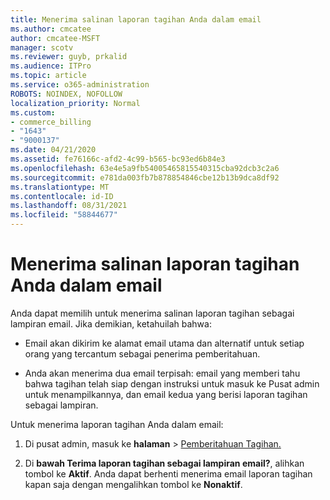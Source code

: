 ```yaml
---
title: Menerima salinan laporan tagihan Anda dalam email
ms.author: cmcatee
author: cmcatee-MSFT
manager: scotv
ms.reviewer: guyb, prkalid
ms.audience: ITPro
ms.topic: article
ms.service: o365-administration
ROBOTS: NOINDEX, NOFOLLOW
localization_priority: Normal
ms.custom:
- commerce_billing
- "1643"
- "9000137"
ms.date: 04/21/2020
ms.assetid: fe76166c-afd2-4c99-b565-bc93ed6b84e3
ms.openlocfilehash: 63e4e5a9fb54005465815540315cba92dcb3c2a6
ms.sourcegitcommit: e781da003fb7b878854846cbe12b13b9dca8df92
ms.translationtype: MT
ms.contentlocale: id-ID
ms.lasthandoff: 08/31/2021
ms.locfileid: "58844677"
---
```

# <a name="receive-copy-of-your-billing-statement-in-email"></a>Menerima salinan laporan tagihan Anda dalam email

Anda dapat memilih untuk menerima salinan laporan tagihan sebagai lampiran email. Jika demikian, ketahuilah bahwa:
  
- Email akan dikirim ke alamat email utama dan alternatif untuk setiap orang yang tercantum sebagai penerima pemberitahuan.

- Anda akan menerima dua email terpisah: email yang memberi tahu bahwa tagihan telah siap dengan instruksi untuk masuk ke Pusat admin untuk menampilkannya, dan email kedua yang berisi laporan tagihan sebagai lampiran.

Untuk menerima laporan tagihan Anda dalam email:
  
1. Di pusat admin, masuk ke **halaman** \> [Pemberitahuan Tagihan.](https://go.microsoft.com/fwlink/p/?linkid=853212)

2. Di **bawah Terima laporan tagihan sebagai lampiran email?**, alihkan tombol ke **Aktif**. Anda dapat berhenti menerima email laporan tagihan kapan saja dengan mengalihkan tombol ke **Nonaktif**.
